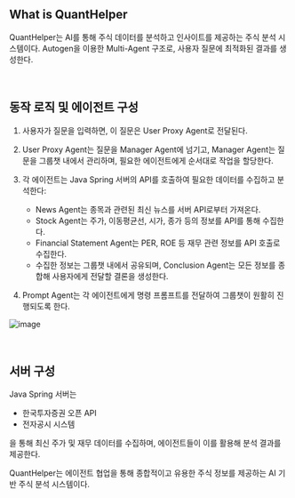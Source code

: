 ## What is QuantHelper
QuantHelper는 AI를 통해 주식 데이터를 분석하고 인사이트를 제공하는 주식 분석 시스템이다. 
Autogen을 이용한 Multi-Agent 구조로, 사용자 질문에 최적화된 결과를 생성한다.

<br>


## 동작 로직 및 에이전트 구성
1. 사용자가 질문을 입력하면, 이 질문은 User Proxy Agent로 전달된다.

2. User Proxy Agent는 질문을 Manager Agent에 넘기고, Manager Agent는 질문을 그룹챗 내에서 관리하며, 필요한 에이전트에게 순서대로 작업을 할당한다.

3. 각 에이전트는 Java Spring 서버의 API를 호출하여 필요한 데이터를 수집하고 분석한다:

   - News Agent는 종목과 관련된 최신 뉴스를 서버 API로부터 가져온다.
   - Stock Agent는 주가, 이동평균선, 시가, 종가 등의 정보를 API를 통해 수집한다.
   - Financial Statement Agent는 PER, ROE 등 재무 관련 정보를 API 호출로 수집한다.
   - 수집한 정보는 그룹챗 내에서 공유되며, Conclusion Agent는 모든 정보를 종합해 사용자에게 전달할 결론을 생성한다.

4. Prompt Agent는 각 에이전트에게 명령 프롬프트를 전달하여 그룹챗이 원활히 진행되도록 한다.

![image](https://github.com/user-attachments/assets/d48b36ec-1abd-4318-be26-c29c8ce8c7c9)



<br>

## 서버 구성
Java Spring 서버는 

- 한국투자증권 오픈 API
- 전자공시 시스템

을 통해 최신 주가 및 재무 데이터를 수집하며, 에이전트들이 이를 활용해 분석 결과를 제공한다.

QuantHelper는 에이전트 협업을 통해 종합적이고 유용한 주식 정보를 제공하는 AI 기반 주식 분석 시스템이다.
